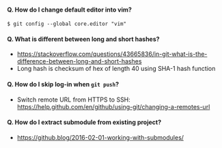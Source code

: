 #### Q. How do I change default editor into vim?
`$ git config --global core.editor "vim"`

#### Q. What is different between long and short hashes?
- https://stackoverflow.com/questions/43665836/in-git-what-is-the-difference-between-long-and-short-hashes
- Long hash is checksum of hex of length 40 using SHA-1 hash function

#### Q. How do I skip log-in when `git push`?
- Switch remote URL from HTTPS to SSH: https://help.github.com/en/github/using-git/changing-a-remotes-url

#### Q. How do I extract submodule from existing project?
- https://github.blog/2016-02-01-working-with-submodules/
